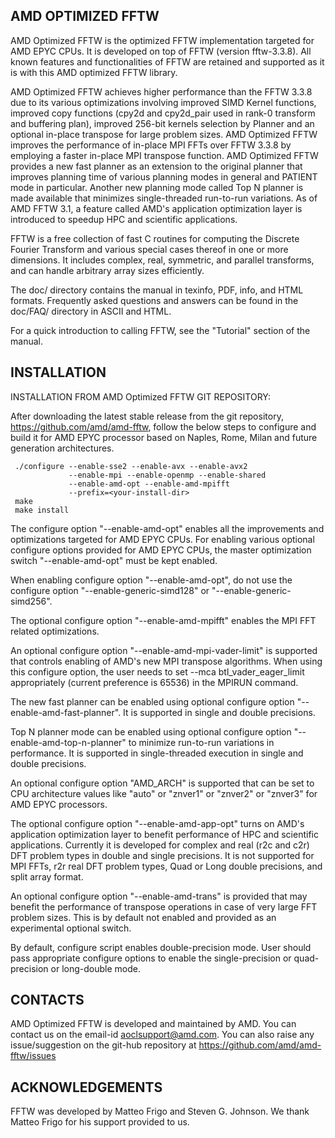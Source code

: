 AMD OPTIMIZED FFTW
------------------

AMD Optimized FFTW is the optimized FFTW implementation targeted for 
AMD EPYC CPUs. It is developed on top of FFTW (version fftw-3.3.8).
All known features and functionalities of FFTW are retained and supported
as it is with this AMD optimized FFTW library.

AMD Optimized FFTW achieves higher performance than the FFTW 3.3.8 due to its
various optimizations involving improved SIMD Kernel functions, improved copy
functions (cpy2d and cpy2d_pair used in rank-0 transform and buffering plan),
improved 256-bit kernels selection by Planner and an optional in-place 
transpose for large problem sizes. AMD Optimized FFTW improves the performance
of in-place MPI FFTs over FFTW 3.3.8 by employing a faster in-place MPI
transpose function. AMD Optimized FFTW provides a new fast planner as an
extension to the original planner that improves planning time of various
planning modes in general and PATIENT mode in particular. Another new planning
mode called Top N planner is made available that minimizes single-threaded
run-to-run variations. As of AMD FFTW 3.1, a feature called AMD's application
optimization layer is introduced to speedup HPC and scientific applications.

FFTW is a free collection of fast C routines for computing the
Discrete Fourier Transform and various special cases thereof in one or more
dimensions. It includes complex, real, symmetric, and parallel transforms, 
and can handle arbitrary array sizes efficiently.

The doc/ directory contains the manual in texinfo, PDF, info, and HTML
formats.  Frequently asked questions and answers can be found in the
doc/FAQ/ directory in ASCII and HTML.

For a quick introduction to calling FFTW, see the "Tutorial" section
of the manual.

INSTALLATION
------------

INSTALLATION FROM AMD Optimized FFTW GIT REPOSITORY:

After downloading the latest stable release from the git repository,
https://github.com/amd/amd-fftw, follow the below steps to configure and
build it for AMD EPYC processor based on Naples, Rome, Milan and future 
generation architectures.

     ./configure --enable-sse2 --enable-avx --enable-avx2 
                 --enable-mpi --enable-openmp --enable-shared 
                 --enable-amd-opt --enable-amd-mpifft 
                 --prefix=<your-install-dir>
     make
     make install

The configure option "--enable-amd-opt" enables all the improvements and 
optimizations targeted for AMD EPYC CPUs. For enabling various optional
configure options provided for AMD EPYC CPUs, the master optimization switch
"--enable-amd-opt" must be kept enabled.

When enabling configure option "--enable-amd-opt", do not use the 
configure option "--enable-generic-simd128" or "--enable-generic-simd256".

The optional configure option "--enable-amd-mpifft" enables the MPI FFT
related optimizations.

An optional configure option "--enable-amd-mpi-vader-limit" is supported that 
controls enabling of AMD's new MPI transpose algorithms. When using this 
configure option, the user needs to set --mca btl_vader_eager_limit
appropriately (current preference is 65536) in the MPIRUN command.

The new fast planner can be enabled using optional configure option 
"--enable-amd-fast-planner". It is supported in single and double precisions.

Top N planner mode can be enabled using optional configure option
"--enable-amd-top-n-planner" to minimize run-to-run variations in performance.
It is supported in single-threaded execution in single and double precisions.

An optional configure option "AMD_ARCH" is supported that can be set to CPU 
architecture values like "auto" or "znver1" or "znver2" or "znver3" for AMD 
EPYC processors.

The optional configure option "--enable-amd-app-opt" turns on AMD's application
optimization layer to benefit performance of HPC and scientific applications.
Currently it is developed for complex and real (r2c and c2r) DFT problem types
in double and single precisions. It is not supported for MPI FFTs, r2r real DFT
problem types, Quad or Long double precisions, and split array format.

An optional configure option "--enable-amd-trans" is provided that may benefit
the performance of transpose operations in case of very large FFT problem sizes.
This is by default not enabled and provided as an experimental optional switch. 

By default, configure script enables double-precision mode. User should pass
appropriate configure options to enable the single-precision or quad-precision
or long-double mode.

CONTACTS
--------

AMD Optimized FFTW is developed and maintained by AMD.
You can contact us on the email-id aoclsupport@amd.com.
You can also raise any issue/suggestion on the git-hub repository at
https://github.com/amd/amd-fftw/issues

ACKNOWLEDGEMENTS
----------------

FFTW was developed by Matteo Frigo and Steven G. Johnson. We thank Matteo Frigo
for his support provided to us.
